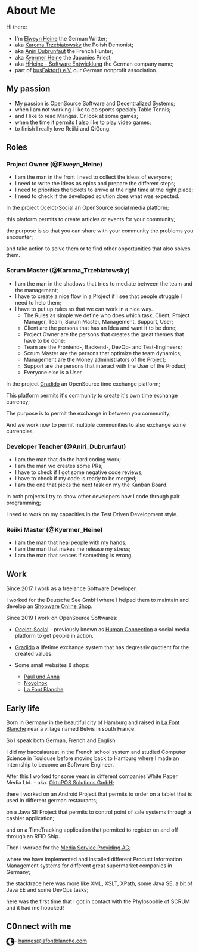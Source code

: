 # About Me

Hi there: 
- I'm [Elweyn Heine](#project-owner-elweyn_heine) the German Writter;
- aka [Karoma Trzebiatowsky](#scrum-master-karoma_trzebiatowsky) the Polish Demonist;
- aka [Aniri Dubrunfaut](#developer-teacher-aniri_dubrunfaut) the French Hunter;
- aka [Kyermer Heine](#reiiki-master-kyermer_heine) the Japanies Priest;
- aka [HHeine - Software Entwicklung](#work) the German company name;
- part of [busFaktor() e.V.](https://www.busfaktor.org/de) our German nonprofit association.

## My passion

- My passion is OpenSource Software and Decentralized Systems; 
- when I am not working I like to do sports specialy Table Tennis;
- and I like to read Mangas. Or look at some games;
- when the time it permits I also like to play video games;
- to finish I really love Reiiki and QiGong.

## Roles

### Project Owner (@Elweyn_Heine)

- I am the man in the front I need to collect the ideas of everyone;
- I need to write the ideas as epics and prepare the different steps;
- I need to priorities the tickets to arrive at the right time at the right place;
- I need to check if the developed solution does what was expected.


In the project [Ocelot-Social](https://github.com/Ocelot-Social-Community/Ocelot-Social/) an OpenSource social media platform;

this platform permits to create articles or events for your community;

the purpose is so that you can share with your community the problems you encounter;

and take action to solve them or to find other opportunities that also solves them.

### Scrum Master (@Karoma_Trzebiatowsky)

- I am the man in the shadows that tries to mediate between the team and the management;
- I have to create a nice flow in a Project if I see that people struggle I need to help them;
- I have to put up rules so that we can work in a nice way.
  - The Rules as simple we define who does which task, Client, Project Manager, Team, Scrum Master, Management, Support, User;
  - Client are the persons that has an Idea and want it to be done;
  - Project Owner are the persons that creates the great themes that have to be done;
  - Team are the Frontend-, Backend-, DevOp- and Test-Engineers;
  - Scrum Master are the persons that optimize the team dynamics;
  - Management are the Money administrators of the Project;
  - Support are the persons that interact with the User of the Product;
  - Everyone else is a User. 


In the project [Gradido](https://github.com/gradido/gradido/) an OpenSource time exchange platform;

This platform permits it's community to create it's own time exchange currency;

The purpose is to permit the exchange in between you community;

And we work now to permit multiple communities to also exchange some currencies.

### Developer Teacher (@Aniri_Dubrunfaut)

- I am the man that do the hard coding work;
- I am the man wo creates some PRs;
- I have to check if I got some negative code reviews;
- I have to check if my code is ready to be merged;
- I am the one that picks the next task on my the Kanban Board. 


In both projects I try to show other developers how I code through pair programming; 

I need to work on my capacities in the Test Driven Development style.

### Reiiki Master (@Kyermer_Heine)

- I am the man that heal people with my hands;
- I am the man that makes me release my stress;
- I am the man that sences if something is wrong.

## Work

Since 2017 I work as a freelance Software Developer. 

I worked for the Deutsche See GmbH where I helped them to maintain and develop an [Shopware Online Shop](https://www.deutschesee.de/shop/).


Since 2019 I work on OpenSource Softwares:

- [Ocelot-Social](https://www.ocelot.social/) - previously known as [Human Connection](https://human-connection.org/) a social media platform to get people in action.

- [Gradido](https://gradido.net/de/) a lifetime exchange system that has degressiv quotient for the created values.

- Some small websites & shops:

  - [Paul und Anna](https://www.paulundanna.com/)
  - [NovoInox](https://www.novoinox.de/)
  - [La Font Blanche](https://www.lafontblanche.com/)

## Early life

Born in Germany in the beautiful city of Hamburg and raised in [La Font Blanche](https://www.lafontblanche.com/) near a village named Belvis in south France.

So I speak both German, French and English 


I did my baccalaureat in the French school system and studied Computer Science in Toulouse before moving back to Hamburg where I made an internship to become an Software Engineer.


After this I worked for some years in different companies White Paper Media Ltd. - aka. [OktoPOS Solutions GmbH](https://www.oktopos.com/);

there I worked on an Android Project that permits to order on a tablet that is used in different german restaurants;

on a Java SE Project that permits to control point of sale systems through a cashier application;

and on a TimeTracking application that permited to register on and off through an RFID Ship.


Then I worked for the [Media Service Providing AG](https://mspag.com/); 

where we have implemented and installed different Product Information Management systems for different great supermarket companies in Germany;

the stacktrace here was more like XML, XSLT, XPath, some Java SE, a bit of Java EE and some DevOps tasks;

here was the first time that I got in contact with the Phylosophie of SCRUM and it had me hoocked!

## C0nnect with me

<img align="left" alt="HHeine" width="22px" src="https://raw.githubusercontent.com/iconic/open-iconic/master/svg/globe.svg"> - <hannes@lafontblanche.com>
